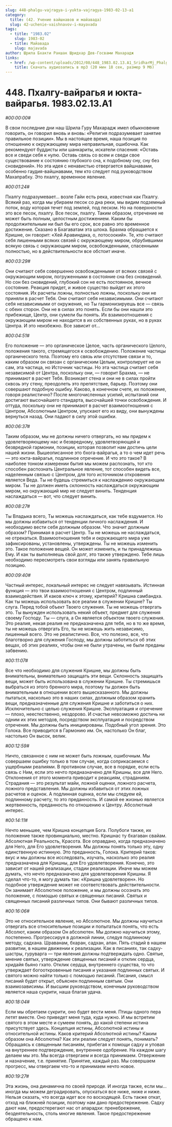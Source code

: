 ```yaml
---
slug: 448-phalgu-vajragya-i-yukta-vajragya-1983-02-13-a1
category:
  title: (42. Учение вайшнавов и майавада)
  slug: 42-uchenie-vaishnavov-i-mayavada
tags:
  - title: "1983.02"
    slug: 1983-02
  - title: Майавада
    slug: majavada
author: Шрила Бхакти Ракшак Шридхар Дев-Госвами Махарадж
links:
  - href: /wp-content/uploads/2012/08/448_1983.02.13.A1_SridharMj_Phalgu-vayragya_i_yukta-vayragya.mp3
    title: Скачать аудиозапись в mp3 (20 мин 18 сек, размер 9 Мб)
---
```


# 448. Пхалгу-вайрагья и юкта-вайрагья. 1983.02.13.A1

*#00:00:00#*

В свои последние дни наш Шрила Гуру Махарадж имел обыкновение говорить, он говорил вновь и вновь: «Религия подразумевает занятие правильное позиции». Мы в настоящее время, наша позиция по отношению к окружающему мира неправильная, ошибочна. Как рекомендуют буддисты или шанкариты, искатели спасения: «Оставь все и сведи себя к нулю. Оставь связь со всем и сведи свое существование к состоянию глубокого сна, к подобному сну, сну без сновидений». Но эта идея с ненавистью отвергается вайшнавами, особенно гаудия-вайшнавами, тем кто следует под руководством Махапрабху. Это пхалгу, временное явление.

*#00:01:24#*

Пхалгу подразумевает… возле Гайи есть река, известная как Пхалгу. Всякий раз, когда мы убираем песок со дна реки, мы видим подземный поток, воду которая течет под землей, под песком. Но на поверхности это все песок, пхалгу. Все песок, пхалгу. Таким образом, отречение не может быть полным, целостным достижением. Каким бы продолжительным ни был бы его срок, все равно это временное достижение. Сказано в Бхагаватам эта шлока. Брахма обращается к Кришне, он говорит: «Хей Аравиндака, о, лотосоокий». Те, кто считают себя лишенными всяких связей с окружающему миром, обрубившими всякую связь с окружающим миром, освобожденными, спасенными полностью, но в действительности все обстоит иначе.

*#00:03:29#*

Они считают себя совершенно освобожденными от всяких связей с окружающим миром, погруженными в состояние сна без сновидений. Но сон без сновидений, глубокий сон не есть постоянное, вечное состояние. Реакция придет, и живое существо выйдет их этого состояния. Их расчеты ложны, полностью ложны, поскольку они не приняли в расчет Тебя. Они считают себя независимыми. Они считают себя независимыми от окружения, но Ты гармонизируешь все — связь с обеих сторон. Они не в силах это понять. Если бы они нашли это прибежище, Центр, они сумели бы понять. Их взаимоотношения с окружающим миром не находится в их собственных руках, но в руках Центра. И это неизбежно. Все зависит от…

*#00:04:51#*

Его положение — это органическое Целое, часть органического Целого, положения такого, стремящегося к освобождению. Положение частицы органического тела. Поэтому его связь или отсутствие связи и то, каким образом он связан с органическим Целым, контролирует не он сам, эта частица, но Источник частицы. Но эта частица считает себя независимой от Центра, поскольку они, — говорит Брахма, — не принимают в расчет Тебя. Возникает стена и они не в силах пройти сквозь эту стену, преодолеть это препятствие, барьер. Поэтому они совершают подобную ошибку. Каково, в конечном счете, их положение, говоря реалистично? После многочисленных усилий, испытаний они достигают высочайшего стандарта, высочайшей точки освобождения. И оттуда, поскольку они не принимают в расчет взаимоотношения с Центром, Абсолютным Центром, упускают его из виду, они вынуждены вернуться назад. Они падают в силу этой ошибки.

*#00:06:37#*

Таким образом, мы не должны ничего отвергать, но мы придем к удовлетворяющему нас и безвредному, удовлетворяющей и безвредной гармонии, позиции, которая позволит нам достичь цели нашей жизни. Вышеописанное это бхога-вайрагья, а то о чем идет речь — это юкта-вайрагья, подлинное отречение. И что это такое? В наиболее тонком измерении бытия мы можем распознать, тот кто способен распознать Центральное явление, тот способен видеть все, наделенным связью с Центром, для того источником откровения является Веда. Ты не будешь стремиться к наслаждению окружающим миром. Ты не должен иметь склонность наслаждаться окружающим миром, но окружающий мир не следует винить. Тенденция наслаждаться — вот, что следует винить.

*#00:08:27#*

Ты Владыка всего, Ты можешь наслаждаться, как тебе вздумается. Но мы должны избавиться от тенденции личного наслаждения. И необходимо вести себя должным образом. Что значит должным образом? Принимая в расчет Центр. Ты не можешь не наслаждаться, не отрекаться. Взаимоотношения тебя и окружающего мира уже зафиксированы, установлены, утверждены. Ты не можешь изменить это. Такое положение вещей. Он может изменить, и ты принадлежишь Ему. И как ты выполняешь свой долг, это также утверждено. Тебе лишь необходимо пересмотреть свои взгляды или занять правильную позицию.

*#00:09:40#*

Частный интерес, локальный интерес не следует навязывать. Истинная функция — это твои взаимоотношения с Центром, подлинный взаимодействия. И каков ключ к этому, критерий? Кришна самбандха. Как ты можешь использовать все реалии в служении Кришне? Ты слуга. Перед тобой объект Твоего служения. Ты не можешь отвергать это. Ты вынужден использовать некий объект, предмет для служения своему Господу. Ты — слуга, а Он является объектом твоего служения. Это реалия, некая реалия не предназначена для тебя, но в то же время, ты не можешь отвергать Его, ты не можешь жить независимо, лишенный всего. Это не реалистично. Все, что полезно, все, что благотворно для служения Господу, мы должны заботиться об этих вещах, об этих реалиях, чтобы они не были утрачены, не были преданы забвению.

*#00:11:07#*

Все что необходимо для служения Кришне, мы должны быть внимательны, внимательно защищать эти вещи. Склонность защищать вещи, может быть использована в служении Кришне. Ты стремишься выбраться из этого бренного мира, поэтому ты должен быть внимательным в отношении всего вышесказанного. Мы должны пытаться, насколько это в наших силах, должным образом хранить вещи, предназначенные для служения Кришне и заботиться о них. Исключительно с целью служения Кришне. Эксплуатация и отречение — плохо, неестественно, нездорово. И счастье невозможно достичь ни одним их этих методов, посредством эксплуатация и посредством отречения. Мы должны быть инициированы. Подобный угол зрения. Это Голока. Все приводится в Гармонию им. Он, настолько Он благ, настолько Он высок, велик.

*#00:12:59#*

Ничто, связанное с ним не может быть ложным, ошибочным. Мы совершаем ошибку только в том случае, когда соприкасаемся с ущербными реалиями. В противном случае, все в порядке, если есть связь с Ним, если это нечто предназначено для Кришны, все для Него. Отклонения от этого момента приводит к реакциям, страданиям. Страдания — это результат майи, ложной оценки, ложного расчета, ложного представления. Мы должны избавиться от этих ложных расчетов и оценок. А подлинная оценка, если мы следуем ей, подлинному расчету, то это преданность. И самой ее жизнью является жертвенность, преданность по отношению к Центру. Абсолютный интерес.

*#00:14:11#*

Нечто меньшее, чем Кришна концепция Бога. Полубоги также, их положение также провинциально, местно. Кришнас ту бхагаван свайам. Абсолютная Реальность, Красота. Все оправдано, когда предназначено для Него, для Его удовлетворения. Мы должны понять только эту, одну единственную истинную. Это преданность, Голока. Критерий таков: вкус и мы должны все исследовать, изучать, насколько это реалия предназначена для Кришны, для Его удовлетворения. Конечно, это зависит от нашей реализации, стадии реализации. Иначе мы можем думать, что нечто предназначено для удовлетворения Кришны. Я сделал что-то, я могу думать так: «Кришна удовлетворен». Но подобное утверждение может не соответствовать действительности. Он занимает Абсолютное положение, и мы должны осознать это положение, с помощью святых и священных писаний. Святых и священных писаний различных типов. Они бывают различных типов.

*#00:16:06#*

Это не относительное явление, но Абсолютное. Мы должны научиться отвергать все относительные позиции и попытаться понять, что есть Абсолют, каким образом Он абсолютен. Мы должно научиться этому, постепенно. Прогрессируя в должной линии, следуя подлинному методу, садхана. Шраванам, бхаран, садхан, апан. Пять стадий в нашем развитии, в нашем движении к реализации. Как в писаниях, так садху-шастры, гуруварга — три явления должны подтверждать одно. Святые, мнение святых, утверждение священных писаний и отклик сердца, хридайя бьяно гхато. Отклик сердца, внутреннего существа, то что утверждает богооткровенные писания и указания подлинных святых. И святого можно найти только с помощью писаний. Писания, смысл писаний будет открыт, объяснен подлинным святым. Они взаимозависимы. И высшим руководством, конечным руководством является наша сукрити, наша благая удача.

*#00:18:04#*

Если мы обретаем сукрити, оно будет вести меня. Птицы одного пера летят вместе. Оно приведет меня туда, куда нужно. И мы встретим святого в этом месте и сумеем понять, до какой степени истина присутствует здесь. Концепция истины, Абсолютной истины и относительной истины. Каков критерий Абсолютной истины? Каким образом она Абсолютна? Как эти реалии следует понять, понимать? Обращаясь к священным писаниям, прибегая к помощи садху и уповая на внутреннее подтверждение, внутреннее одобрение. На каждом шагу делаем мы это. Мы всегда отвергаем и всегда принимаем. Отвержение и назначение, т.е. принятие. Принятие, каждый раз. Мы совершаем прогресс, мы отвергаем что-то и принимаем нечто новое.

*#00:19:27#*

Эта жизнь, она динамична по своей природе. И иногда также, если мы… иногда мы можем деградировать, опускаться все ниже, ниже и ниже. Нельзя сказать, что всегда идет все по восходящей. Есть также откат, отход на ближней позиции, поэтому нам дано предостережение. Садху дают нам, предостерегают нас от апарадхи: пренебрежение, бездеятельность, столь многие явления. Такое предостережение обращено к нам.


